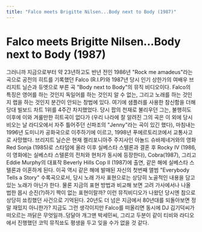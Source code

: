 ```yaml
---
title: "Falco meets Brigitte Nilsen...Body next to Body (1987)"
---
```

# Falco meets Brigitte Nilsen...Body next to Body (1987)




그러니까 지금으로부터 약 23년하고도 반년 전인 1986년 "Rock me amadeus"라는 곡으로 공전의 히트를 기록했던 Falco (R.I.P)와 1987년 당시 인기 상한가의 여배우 브리지트 닐슨과 듀엣으로 부른 곡 "Body next to Body"의 뮤직 비디오이다.
Falco의 특징은 영어를 하는 것인지 독일어를 하는 것인지 알 수 없는, 그리고 노래를 하는 것인지 랩을 하는 것인지 분간이 안되는 창법에 있다. 여기에 샘플러를 사용한 참신함을 더해 당대 빌보드 차트 1위를 4주간 차지했었다. 당시 팝의 천재로 불리우던 그는, 불행히도 이후에 이와 겨룰만한 히트곡이 없다가 (우리 나라에 잘 알려진 그의 곡은 이 외에 당시 비오는 날 라디오에서 자주 틀어주던 신파조의 "Jenny"라는 곡이 있긴 했다), 마침내는 1996년 도미니카 공화국으로 이주하기에 이르고, 1998년 푸에르토리코에서 교통사고로 사망했다.
브리지트 닐슨은 현재 켈리포니아주 주지사인 아놀드 슈바제네거와의 영화 Red Sonja (1985)로 스타덤에 올라 이후 실베스타 스텔론과 결혼 후 Rocky IV (1986, 이 영화에는 실베스타 스텔론의 전처와 현처가 동시에 등장한다), Cobra(1987), 그리고 Eddie Murphy의 대표작 Beverly Hills Cop II (1987)에 출연, 같은 해에 실베스타 스텔론과 이혼하게 된다. 
이곡 역시 같은 해에 발매된 자신의 첫번째 앨범 "Everybody Tells a Story" 수록곡으로서, 당시 노래 가사 표현으로는 상당히 노골적인 내용을 담고 있는 노래가 아닌가 한다. 물론 지금의 표현 방법과 비교해 보면 고려 가사에서나 나올 법한 몹시 순진(?)하기 짝이 없는 표현이랄까? 이런 뮤직비디오가 나왔던 당시엔 참으로 상당히 쑈킹했던 사건으로 기억된다.
20년도 더 넘은 지금에서 80년대를 되돌아보면 정말 재밌지 아니한가?
지금도 그런 생각이지만 Falco를 떠올리면 동시에 DJ 김기덕씨가 떠오르는 까닭은 무엇일까..덩달아 개그맨 박세민씨, 그리고 두분이 같이 티비와 라디오에서 진행했던 코믹 뮤직쑈도 평생을 두고 잊을 수가 없을 것 같다.



